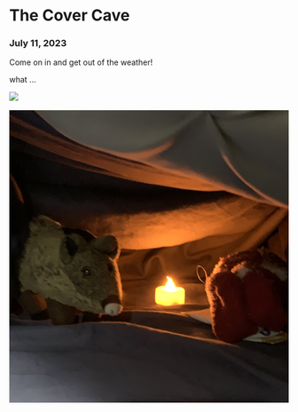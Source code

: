 
# The Cover Cave
### July 11, 2023

Come on in and get out of the weather!

what ...

![](/blog/pics/10-Cave/10-Cover01.jpg)

![](/blog/pics/10-Cave/10-Cover02.jpg)
